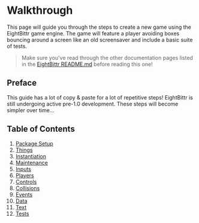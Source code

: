 # Walkthrough

This page will guide you through the steps to create a new game using the EightBittr game engine.
The game will feature a player avoiding boxes bouncing around a screen like an old screensaver and include a basic suite of tests.

> Make sure you've read through the other documentation pages listed in the [EightBittr README.md](../../README.md) before reading this one!

## Preface

This guide has a lot of copy & paste for a lot of repetitive steps!
EightBittr is still undergoing active pre-1.0 development.
These steps will become simpler over time...

## Table of Contents

1. [Package Setup](./1.%20Package%20Setup.md)
2. [Things](./2.%20Things.md)
3. [Instantiation](./3.%20Instantiation.md)
4. [Maintenance](./4.%20Maintenance.md)
5. [Inputs](./5.%20Inputs.md)
6. [Players](./6.%20Players.md)
7. [Controls](./7.%20Controls.md)
8. [Collisions](./8.%20Collisions.md)
9. [Events](./9.%20Events.md)
10. [Data](./10.%20Data.md)
11. [Text](./11.%20Text.md)
12. [Tests](./12.%20Tests.md)
